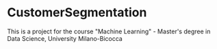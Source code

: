# CustomerSegmentation
This is a project for the course "Machine Learning" - Master's degree in Data Science, University Milano-Bicocca
